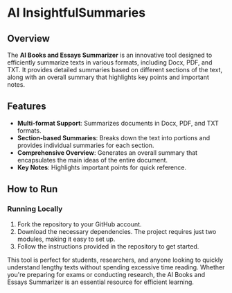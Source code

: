 # AI InsightfulSummaries

## Overview

The **AI Books and Essays Summarizer** is an innovative tool designed to efficiently summarize texts in various formats, including Docx, PDF, and TXT. It provides detailed summaries based on different sections of the text, along with an overall summary that highlights key points and important notes.

## Features

- **Multi-format Support**: Summarizes documents in Docx, PDF, and TXT formats.
- **Section-based Summaries**: Breaks down the text into portions and provides individual summaries for each section.
- **Comprehensive Overview**: Generates an overall summary that encapsulates the main ideas of the entire document.
- **Key Notes**: Highlights important points for quick reference.

## How to Run

### Running Locally

1. Fork the repository to your GitHub account.
2. Download the necessary dependencies. The project requires just two modules, making it easy to set up.
3. Follow the instructions provided in the repository to get started.

This tool is perfect for students, researchers, and anyone looking to quickly understand lengthy texts without spending excessive time reading. Whether you're preparing for exams or conducting research, the AI Books and Essays Summarizer is an essential resource for efficient learning.
